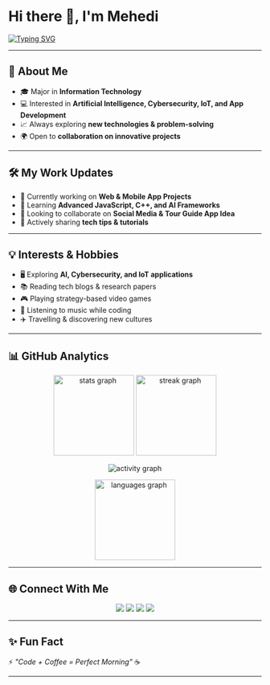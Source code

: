 # Hi there 👋, I'm Mehedi  

[![Typing SVG](https://readme-typing-svg.demolab.com?font=Fira+Code&size=24&duration=3000&pause=1000&color=4A90E2&center=true&vCenter=true&width=435&lines=Information+Technology+Student;AI+%7C+Cybersecurity+%7C+IoT+Enthusiast;Love+Coding+%26+Learning+New+Tech)](https://git.io/typing-svg)

---

## 🚀 About Me
- 🎓 Major in **Information Technology**  
- 💻 Interested in **Artificial Intelligence, Cybersecurity, IoT, and App Development**  
- 📈 Always exploring **new technologies & problem-solving**  
- 🌍 Open to **collaboration on innovative projects**  

---

## 🛠️ My Work Updates
- 🔭 Currently working on **Web & Mobile App Projects**  
- 🌱 Learning **Advanced JavaScript, C++, and AI Frameworks**  
- 👯 Looking to collaborate on **Social Media & Tour Guide App Idea**  
- 📖 Actively sharing **tech tips & tutorials**  

---

## 💡 Interests & Hobbies
- 🖥️ Exploring **AI, Cybersecurity, and IoT applications**  
- 📚 Reading tech blogs & research papers  
- 🎮 Playing strategy-based video games  
- 🎵 Listening to music while coding  
- ✈️ Travelling & discovering new cultures  

---

## 📊 GitHub Analytics

<p align="center">
  <img src="https://github-readme-stats.vercel.app/api?username=YOUR_USERNAME&show_icons=true&theme=tokyonight" height="160" alt="stats graph" />
  <img src="https://github-readme-streak-stats.herokuapp.com/?user=YOUR_USERNAME&theme=tokyonight" height="160" alt="streak graph" />
</p>

<p align="center">
  <img src="https://github-readme-activity-graph.vercel.app/graph?username=YOUR_USERNAME&theme=react-dark&hide_border=true" alt="activity graph" />
</p>

<p align="center">
  <img src="https://github-readme-stats.vercel.app/api/top-langs/?username=YOUR_USERNAME&layout=compact&theme=tokyonight" height="160" alt="languages graph" />
</p>

---

## 🌐 Connect With Me

<p align="center">
  <a href="https://www.linkedin.com/in/YOUR_LINKEDIN/" target="_blank"><img src="https://img.shields.io/badge/LinkedIn-0077B5?logo=linkedin&logoColor=white" /></a>
  <a href="https://twitter.com/YOUR_TWITTER" target="_blank"><img src="https://img.shields.io/badge/Twitter-1DA1F2?logo=twitter&logoColor=white" /></a>
  <a href="https://www.instagram.com/YOUR_INSTAGRAM/" target="_blank"><img src="https://img.shields.io/badge/Instagram-E4405F?logo=instagram&logoColor=white" /></a>
  <a href="mailto:YOUR_EMAIL@gmail.com" target="_blank"><img src="https://img.shields.io/badge/Email-D14836?logo=gmail&logoColor=white" /></a>
</p>

---

## ✨ Fun Fact
⚡ *"Code + Coffee = Perfect Morning"* ☕

---
